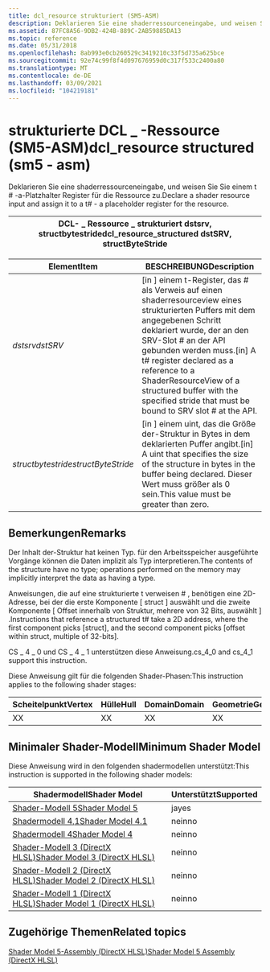 ```yaml
---
title: dcl_resource strukturiert (SM5-ASM)
description: Deklarieren Sie eine shaderressourceneingabe, und weisen Sie Sie einem t \-a-Platzhalter Register für die Ressource zu. | dcl_resource strukturiert (SM5-ASM)
ms.assetid: 87FC8A56-9DB2-424B-889C-2AB59885DA13
ms.topic: reference
ms.date: 05/31/2018
ms.openlocfilehash: 8ab993e0cb260529c3419210c33f5d735a625bce
ms.sourcegitcommit: 92e74c99f8f4d097676959d0c317f533c2400a80
ms.translationtype: MT
ms.contentlocale: de-DE
ms.lasthandoff: 03/09/2021
ms.locfileid: "104219181"
---
```

# <a name="dcl_resource-structured-sm5---asm"></a><span data-ttu-id="33aa9-104">strukturierte DCL \_ -Ressource (SM5-ASM)</span><span class="sxs-lookup"><span data-stu-id="33aa9-104">dcl\_resource structured (sm5 - asm)</span></span>

<span data-ttu-id="33aa9-105">Deklarieren Sie eine shaderressourceneingabe, und weisen Sie Sie einem t \# -a-Platzhalter Register für die Ressource zu.</span><span class="sxs-lookup"><span data-stu-id="33aa9-105">Declare a shader resource input and assign it to a t\# - a placeholder register for the resource.</span></span>



| <span data-ttu-id="33aa9-106">DCL- \_ Ressource \_ strukturiert dstsrv, structbytestride</span><span class="sxs-lookup"><span data-stu-id="33aa9-106">dcl\_resource\_structured dstSRV, structByteStride</span></span> |
|----------------------------------------------------|



 



| <span data-ttu-id="33aa9-107">Element</span><span class="sxs-lookup"><span data-stu-id="33aa9-107">Item</span></span>                                                                                                                                   | <span data-ttu-id="33aa9-108">BESCHREIBUNG</span><span class="sxs-lookup"><span data-stu-id="33aa9-108">Description</span></span>                                                                                                                                                                      |
|----------------------------------------------------------------------------------------------------------------------------------------|----------------------------------------------------------------------------------------------------------------------------------------------------------------------------------|
| <span data-ttu-id="33aa9-109"><span id="dstSRV"></span><span id="dstsrv"></span><span id="DSTSRV"></span>*dstsrv*</span><span class="sxs-lookup"><span data-stu-id="33aa9-109"><span id="dstSRV"></span><span id="dstsrv"></span><span id="DSTSRV"></span>*dstSRV*</span></span><br/>                                         | <span data-ttu-id="33aa9-110">\[in \] einem t-Register, das \# als Verweis auf einen shaderresourceview eines strukturierten Puffers mit dem angegebenen Schritt deklariert wurde, der an den SRV-Slot \# an der API gebunden werden muss.</span><span class="sxs-lookup"><span data-stu-id="33aa9-110">\[in\] A t\# register declared as a reference to a ShaderResourceView of a structured buffer with the specified stride that must be bound to SRV slot \# at the API.</span></span> <br/> |
| <span data-ttu-id="33aa9-111"><span id="structByteStride"></span><span id="structbytestride"></span><span id="STRUCTBYTESTRIDE"></span>*structbytestride*</span><span class="sxs-lookup"><span data-stu-id="33aa9-111"><span id="structByteStride"></span><span id="structbytestride"></span><span id="STRUCTBYTESTRIDE"></span>*structByteStride*</span></span><br/> | <span data-ttu-id="33aa9-112">\[in \] einem uint, das die Größe der-Struktur in Bytes in dem deklarierten Puffer angibt.</span><span class="sxs-lookup"><span data-stu-id="33aa9-112">\[in\] A uint that specifies the size of the structure in bytes in the buffer being declared.</span></span> <span data-ttu-id="33aa9-113">Dieser Wert muss größer als 0 sein.</span><span class="sxs-lookup"><span data-stu-id="33aa9-113">This value must be greater than zero.</span></span><br/>                                   |



 

## <a name="remarks"></a><span data-ttu-id="33aa9-114">Bemerkungen</span><span class="sxs-lookup"><span data-stu-id="33aa9-114">Remarks</span></span>

<span data-ttu-id="33aa9-115">Der Inhalt der-Struktur hat keinen Typ. für den Arbeitsspeicher ausgeführte Vorgänge können die Daten implizit als Typ interpretieren.</span><span class="sxs-lookup"><span data-stu-id="33aa9-115">The contents of the structure have no type; operations performed on the memory may implicitly interpret the data as having a type.</span></span>

<span data-ttu-id="33aa9-116">Anweisungen, die auf eine strukturierte t verweisen \# , benötigen eine 2D-Adresse, bei der die erste Komponente \[ struct \] auswählt und die zweite Komponente \[ Offset innerhalb von Struktur, mehrere von 32 Bits, auswählt \] .</span><span class="sxs-lookup"><span data-stu-id="33aa9-116">Instructions that reference a structured t\# take a 2D address, where the first component picks \[struct\], and the second component picks \[offset within struct, multiple of 32-bits\].</span></span>

<span data-ttu-id="33aa9-117">CS \_ 4 \_ 0 und CS \_ 4 \_ 1 unterstützen diese Anweisung.</span><span class="sxs-lookup"><span data-stu-id="33aa9-117">cs\_4\_0 and cs\_4\_1 support this instruction.</span></span>

<span data-ttu-id="33aa9-118">Diese Anweisung gilt für die folgenden Shader-Phasen:</span><span class="sxs-lookup"><span data-stu-id="33aa9-118">This instruction applies to the following shader stages:</span></span>



| <span data-ttu-id="33aa9-119">Scheitelpunkt</span><span class="sxs-lookup"><span data-stu-id="33aa9-119">Vertex</span></span> | <span data-ttu-id="33aa9-120">Hülle</span><span class="sxs-lookup"><span data-stu-id="33aa9-120">Hull</span></span> | <span data-ttu-id="33aa9-121">Domain</span><span class="sxs-lookup"><span data-stu-id="33aa9-121">Domain</span></span> | <span data-ttu-id="33aa9-122">Geometrie</span><span class="sxs-lookup"><span data-stu-id="33aa9-122">Geometry</span></span> | <span data-ttu-id="33aa9-123">Pixel</span><span class="sxs-lookup"><span data-stu-id="33aa9-123">Pixel</span></span> | <span data-ttu-id="33aa9-124">Compute</span><span class="sxs-lookup"><span data-stu-id="33aa9-124">Compute</span></span> |
|--------|------|--------|----------|-------|---------|
| <span data-ttu-id="33aa9-125">X</span><span class="sxs-lookup"><span data-stu-id="33aa9-125">X</span></span>      | <span data-ttu-id="33aa9-126">X</span><span class="sxs-lookup"><span data-stu-id="33aa9-126">X</span></span>    | <span data-ttu-id="33aa9-127">X</span><span class="sxs-lookup"><span data-stu-id="33aa9-127">X</span></span>      | <span data-ttu-id="33aa9-128">X</span><span class="sxs-lookup"><span data-stu-id="33aa9-128">X</span></span>        | <span data-ttu-id="33aa9-129">X</span><span class="sxs-lookup"><span data-stu-id="33aa9-129">X</span></span>     | <span data-ttu-id="33aa9-130">X</span><span class="sxs-lookup"><span data-stu-id="33aa9-130">X</span></span>       |



 

## <a name="minimum-shader-model"></a><span data-ttu-id="33aa9-131">Minimaler Shader-Modell</span><span class="sxs-lookup"><span data-stu-id="33aa9-131">Minimum Shader Model</span></span>

<span data-ttu-id="33aa9-132">Diese Anweisung wird in den folgenden shadermodellen unterstützt:</span><span class="sxs-lookup"><span data-stu-id="33aa9-132">This instruction is supported in the following shader models:</span></span>



| <span data-ttu-id="33aa9-133">Shadermodell</span><span class="sxs-lookup"><span data-stu-id="33aa9-133">Shader Model</span></span>                                              | <span data-ttu-id="33aa9-134">Unterstützt</span><span class="sxs-lookup"><span data-stu-id="33aa9-134">Supported</span></span> |
|-----------------------------------------------------------|-----------|
| [<span data-ttu-id="33aa9-135">Shader-Modell 5</span><span class="sxs-lookup"><span data-stu-id="33aa9-135">Shader Model 5</span></span>](d3d11-graphics-reference-sm5.md)        | <span data-ttu-id="33aa9-136">ja</span><span class="sxs-lookup"><span data-stu-id="33aa9-136">yes</span></span>       |
| [<span data-ttu-id="33aa9-137">Shadermodell 4,1</span><span class="sxs-lookup"><span data-stu-id="33aa9-137">Shader Model 4.1</span></span>](dx-graphics-hlsl-sm4.md)              | <span data-ttu-id="33aa9-138">nein</span><span class="sxs-lookup"><span data-stu-id="33aa9-138">no</span></span>        |
| [<span data-ttu-id="33aa9-139">Shadermodell 4</span><span class="sxs-lookup"><span data-stu-id="33aa9-139">Shader Model 4</span></span>](dx-graphics-hlsl-sm4.md)                | <span data-ttu-id="33aa9-140">nein</span><span class="sxs-lookup"><span data-stu-id="33aa9-140">no</span></span>        |
| [<span data-ttu-id="33aa9-141">Shader-Modell 3 (DirectX HLSL)</span><span class="sxs-lookup"><span data-stu-id="33aa9-141">Shader Model 3 (DirectX HLSL)</span></span>](dx-graphics-hlsl-sm3.md) | <span data-ttu-id="33aa9-142">nein</span><span class="sxs-lookup"><span data-stu-id="33aa9-142">no</span></span>        |
| [<span data-ttu-id="33aa9-143">Shader-Modell 2 (DirectX HLSL)</span><span class="sxs-lookup"><span data-stu-id="33aa9-143">Shader Model 2 (DirectX HLSL)</span></span>](dx-graphics-hlsl-sm2.md) | <span data-ttu-id="33aa9-144">nein</span><span class="sxs-lookup"><span data-stu-id="33aa9-144">no</span></span>        |
| [<span data-ttu-id="33aa9-145">Shader-Modell 1 (DirectX HLSL)</span><span class="sxs-lookup"><span data-stu-id="33aa9-145">Shader Model 1 (DirectX HLSL)</span></span>](dx-graphics-hlsl-sm1.md) | <span data-ttu-id="33aa9-146">nein</span><span class="sxs-lookup"><span data-stu-id="33aa9-146">no</span></span>        |



 

## <a name="related-topics"></a><span data-ttu-id="33aa9-147">Zugehörige Themen</span><span class="sxs-lookup"><span data-stu-id="33aa9-147">Related topics</span></span>

<dl> <dt>

[<span data-ttu-id="33aa9-148">Shader Model 5-Assembly (DirectX HLSL)</span><span class="sxs-lookup"><span data-stu-id="33aa9-148">Shader Model 5 Assembly (DirectX HLSL)</span></span>](shader-model-5-assembly--directx-hlsl-.md)
</dt> </dl>

 

 





